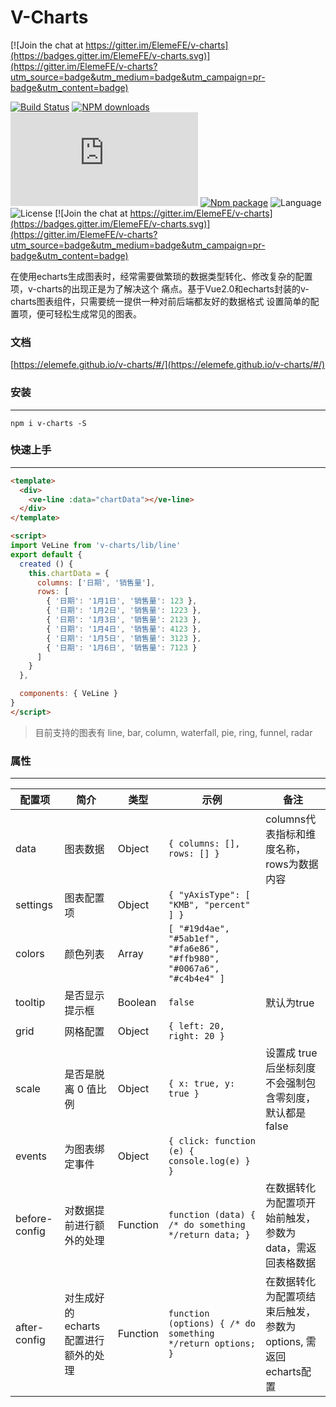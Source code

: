 # V-Charts

[![Join the chat at https://gitter.im/ElemeFE/v-charts](https://badges.gitter.im/ElemeFE/v-charts.svg)](https://gitter.im/ElemeFE/v-charts?utm_source=badge&utm_medium=badge&utm_campaign=pr-badge&utm_content=badge)

[![Build Status](https://travis-ci.org/ElemeFE/v-charts.svg?branch=master)](https://travis-ci.org/ElemeFE/v-charts)
[![NPM downloads](http://img.shields.io/npm/dm/v-charts.svg)](https://npmjs.org/package/v-charts)
![JS gzip size](http://img.badgesize.io/https://unpkg.com/v-charts/lib/index.js?compression=gzip&label=gzip%20size:%20JS)
[![Npm package](https://img.shields.io/npm/v/v-charts.svg)](https://www.npmjs.org/package/v-charts)
![Language](https://img.shields.io/badge/language-javascript-yellow.svg)
![License](https://img.shields.io/badge/license-MIT-000000.svg)
[![Join the chat at https://gitter.im/ElemeFE/v-charts](https://badges.gitter.im/ElemeFE/v-charts.svg)](https://gitter.im/ElemeFE/v-charts?utm_source=badge&utm_medium=badge&utm_campaign=pr-badge&utm_content=badge)

在使用echarts生成图表时，经常需要做繁琐的数据类型转化、修改复杂的配置项，v-charts的出现正是为了解决这个
痛点。基于Vue2.0和echarts封装的v-charts图表组件，只需要统一提供一种对前后端都友好的数据格式
设置简单的配置项，便可轻松生成常见的图表。

### 文档

[https://elemefe.github.io/v-charts/#/](https://elemefe.github.io/v-charts/#/)

### 安装
---

```
npm i v-charts -S
```

### 快速上手
---

```html
<template>
  <div>
    <ve-line :data="chartData"></ve-line>
  </div>
</template>

<script>
import VeLine from 'v-charts/lib/line'
export default {
  created () {
    this.chartData = {
      columns: ['日期', '销售量'],
      rows: [
        { '日期': '1月1日', '销售量': 123 },
        { '日期': '1月2日', '销售量': 1223 },
        { '日期': '1月3日', '销售量': 2123 },
        { '日期': '1月4日', '销售量': 4123 },
        { '日期': '1月5日', '销售量': 3123 },
        { '日期': '1月6日', '销售量': 7123 }
      ]
    }
  },

  components: { VeLine }
}
</script>
```

> 目前支持的图表有 line, bar, column, waterfall, pie, ring, funnel, radar


### 属性
---
| 配置项 | 简介 | 类型 | 示例 | 备注 |
| --- | --- | --- | --- | --- |
| data | 图表数据 | Object | `{ columns: [], rows: [] }` | columns代表指标和维度名称， rows为数据内容 |
| settings | 图表配置项 | Object | `{ "yAxisType": [ "KMB", "percent" ] }` |  |
| colors | 颜色列表 | Array | `[ "#19d4ae", "#5ab1ef", "#fa6e86", "#ffb980", "#0067a6", "#c4b4e4" ]` |  |
| tooltip | 是否显示提示框 | Boolean | `false` | 默认为true |
| grid | 网格配置 | Object | `{ left: 20, right: 20 }` |  |
| scale | 是否是脱离 0 值比例 | Object | `{ x: true, y: true }` | 设置成 true 后坐标刻度不会强制包含零刻度，默认都是false |
| events | 为图表绑定事件 | Object | `{ click: function (e) { console.log(e) } }` |  |
| before-config | 对数据提前进行额外的处理 | Function | `function (data) { /* do something */return data; }` | 在数据转化为配置项开始前触发，参数为data，需返回表格数据
| after-config | 对生成好的echarts配置进行额外的处理 | Function | `function (options) { /* do something */return options; }` | 在数据转化为配置项结束后触发，参数为options, 需返回echarts配置
